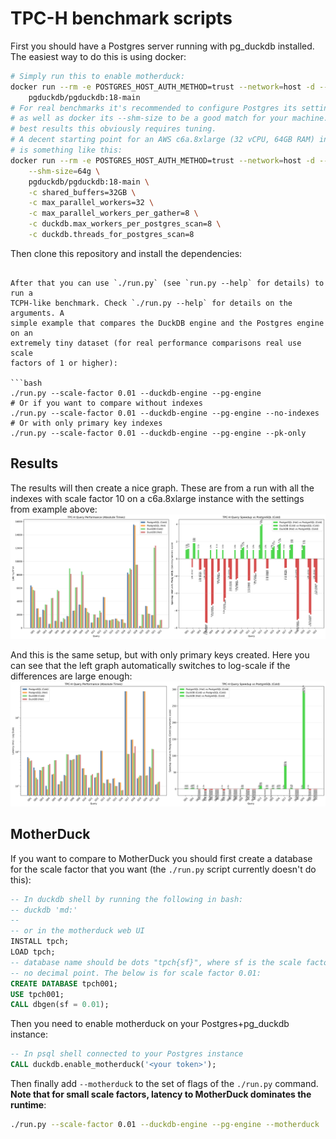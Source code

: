# TPC-H benchmark scripts

First you should have a Postgres server running with pg_duckdb installed. The
easiest way to do this is using docker:

```bash
# Simply run this to enable motherduck:
docker run --rm -e POSTGRES_HOST_AUTH_METHOD=trust --network=host -d --name pgduck -e MOTHERDUCK_TOKEN \
    pgduckdb/pgduckdb:18-main
# For real benchmarks it's recommended to configure Postgres its settings,
# as well as docker its --shm-size to be a good match for your machine. For the
# best results this obviously requires tuning.
# A decent starting point for an AWS c6a.8xlarge (32 vCPU, 64GB RAM) instance
# is something like this:
docker run --rm -e POSTGRES_HOST_AUTH_METHOD=trust --network=host -d --name pgduck -e MOTHERDUCK_TOKEN \
    --shm-size=64g \
    pgduckdb/pgduckdb:18-main \
    -c shared_buffers=32GB \
    -c max_parallel_workers=32 \
    -c max_parallel_workers_per_gather=8 \
    -c duckdb.max_workers_per_postgres_scan=8 \
    -c duckdb.threads_for_postgres_scan=8
```

Then clone this repository and install the dependencies:
```

After that you can use `./run.py` (see `run.py --help` for details) to run a
TCPH-like benchmark. Check `./run.py --help` for details on the arguments. A
simple example that compares the DuckDB engine and the Postgres engine on an
extremely tiny dataset (for real performance comparisons real use scale
factors of 1 or higher):

```bash
./run.py --scale-factor 0.01 --duckdb-engine --pg-engine
# Or if you want to compare without indexes
./run.py --scale-factor 0.01 --duckdb-engine --pg-engine --no-indexes
# Or with only primary key indexes
./run.py --scale-factor 0.01 --duckdb-engine --pg-engine --pk-only
```

## Results

The results will then create a nice graph. These are from a run with all the indexes with scale factor 10 on a c6a.8xlarge instance with the settings from example above:
![Comparison between Postgres and DuckDB engine with all indexes](tpch10_pg_duckdb_cold_hot_comparison.png)

And this is the same setup, but with only primary keys created. Here you can see that the left graph automatically switches to log-scale if the differences are large enough:
![Comparison between Postgres and DuckDB engine with only primary keys](tpch10_pk_only_pg_duckdb_cold_hot_comparison.png)

## MotherDuck

If you want to compare to MotherDuck you should first create a database for the
scale factor that you want (the `./run.py` script currently doesn't do this):

```sql
-- In duckdb shell by running the following in bash:
-- duckdb 'md:'
--
-- or in the motherduck web UI
INSTALL tpch;
LOAD tpch;
-- database name should be dots "tpch{sf}", where sf is the scale factor with
-- no decimal point. The below is for scale factor 0.01:
CREATE DATABASE tpch001;
USE tpch001;
CALL dbgen(sf = 0.01);
```

Then you need to enable motherduck on your Postgres+pg_duckdb instance:

```sql
-- In psql shell connected to your Postgres instance
CALL duckdb.enable_motherduck('<your token>');
```

Then finally add `--motherduck` to the set of flags of the `./run.py` command.
**Note that for small scale factors, latency to MotherDuck dominates the
runtime**:

```bash
./run.py --scale-factor 0.01 --duckdb-engine --pg-engine --motherduck
